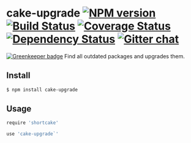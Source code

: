 # cake-upgrade [![NPM version][npm-img]][npm-url] [![Build Status][travis-img]][travis-url] [![Coverage Status][coveralls-img]][coveralls-url] [![Dependency Status][dependency-img]][dependency-url] [![Gitter chat][gitter-img]][gitter-url]

[![Greenkeeper badge](https://badges.greenkeeper.io/zeekay/cake-outdated.svg)](https://greenkeeper.io/)
Find all outdated packages and upgrades them.

## Install
```bash
$ npm install cake-upgrade
```

## Usage
```coffee
require 'shortcake'

use 'cake-upgrade`'
```

[travis-img]:     https://img.shields.io/travis/zeekay/cake-upgrade.svg
[travis-url]:     https://travis-ci.org/zeekay/cake-upgrade
[coveralls-img]:  https://coveralls.io/repos/zeekay/cake-upgrade/badge.svg?branch=master&service=github
[coveralls-url]:  https://coveralls.io/github/zeekay/cake-upgrade?branch=master
[dependency-url]: https://david-dm.org/zeekay/cake-upgrade
[dependency-img]: https://david-dm.org/zeekay/cake-upgrade.svg
[npm-img]:        https://img.shields.io/npm/v/cake-upgrade.svg
[npm-url]:        https://www.npmjs.com/package/cake-upgrade
[gitter-img]:     https://badges.gitter.im/join-chat.svg
[gitter-url]:     https://gitter.im/zeekay/hi

<!-- not used -->
[downloads-img]:     https://img.shields.io/npm/dm/cake-upgrade.svg
[downloads-url]:     http://badge.fury.io/js/cake-upgrade
[devdependency-img]: https://david-dm.org/zeekay/cake-upgrade/dev-status.svg
[devdependency-url]: https://david-dm.org/zeekay/cake-upgrade#info=devDependencies
